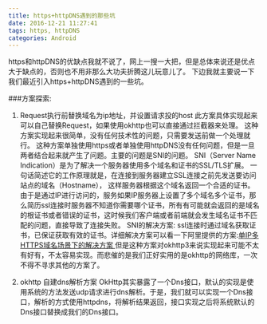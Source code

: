 ```yaml
---
title: https+httpDNS遇到的那些坑
date: 2016-12-21 11:27:41
tags: https, httpDNS
categories: Android
---
```

https和httpDNS的优缺点我就不说了，网上一搜一大把，但是总体来说还是优点大于缺点的，否则也不用非那么大功夫折腾这儿玩意儿了。
下边我就主要说一下我们最近引入https+httpDNS遇到的一些坑。

###方案探索:
1. Request执行前替换域名为ip地址，并设置请求投的host
此方案具体实现起来可以自己替换Request，如果使用okhttp也可以直接通过拦截器来处理。
这种方案实现起来很简单，没有任何技术性的问题，只需要发送前做一个处理就行。 这种方案单独使用https或者单独使用httpDNS没有任何问题，但是一旦两者结合起来就产生了问题。主要的问题是SNI的问题。
SNI（Server Name Indication）是为了解决一个服务器使用多个域名和证书的SSL/TLS扩展。 一句话简述它的工作原理就是，在连接到服务器建立SSL连接之前先发送要访问站点的域名（Hostname）， 这样服务器根据这个域名返回一个合适的证书。
由于是通过IP进行访问的，服务如果IP服务器上设置了多个域名多个证书，那么简历ssl连接时服务器不知道你需要哪个证书，所有有可能就会返回的是域名的根证书或者错误的证书，这时候我们客户端或者前端就会发生域名证书不匹配的问题，直接导致了连接失败。
SNI的解决方案: ssl连接时通过域名获取证书，已保证获取有效的证书。详细解决方案可以看一下阿里提供的方案:[单IP多HTTPS域名场景下的解决方案
](https://help.aliyun.com/document_detail/36009.html?spm=5176.doc30144.6.585.TruETJ)
但是这种方案对okhttp3来说实现起来可能不太有好有，不太容易实现。而悲催的是我们正好实用的是okhttp的网络库，一次不得不寻求其他的方案了。

2. okhttp 自建dns解析方案
OkHttp其实暴露了一个Dns接口，默认的实现是使用系统的方法发送udp请求进行dns解析。于是，我们就可以实现一个Dns接口，解析的方式使用httpdns，将解析结果返回，接口实现之后将系统默认的Dns接口替换成我们的Dns接口。
